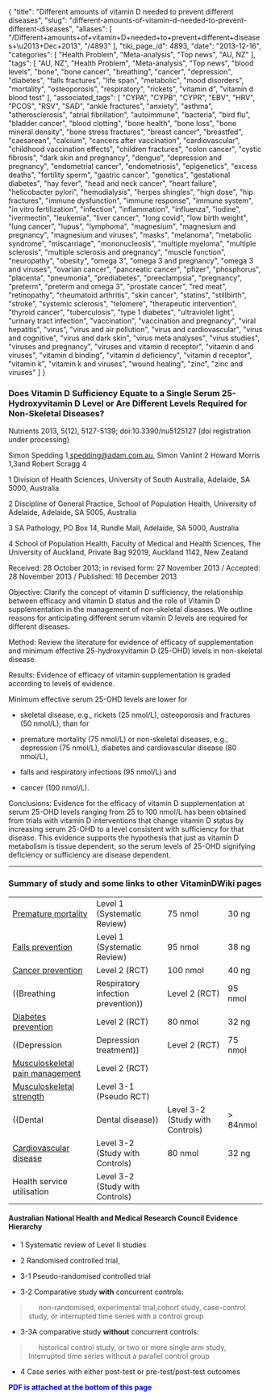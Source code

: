 {
    "title": "Different amounts of vitamin D needed to prevent different diseases",
    "slug": "different-amounts-of-vitamin-d-needed-to-prevent-different-diseases",
    "aliases": [
        "/Different+amounts+of+vitamin+D+needed+to+prevent+different+diseases+\u2013+Dec+2013",
        "/4893"
    ],
    "tiki_page_id": 4893,
    "date": "2013-12-16",
    "categories": [
        "Health Problem",
        "Meta-analysis",
        "Top news",
        "AU, NZ"
    ],
    "tags": [
        "AU, NZ",
        "Health Problem",
        "Meta-analysis",
        "Top news",
        "blood levels",
        "bone",
        "bone cancer",
        "breathing",
        "cancer",
        "depression",
        "diabetes",
        "falls fractures",
        "life span",
        "metabolic",
        "mood disorders",
        "mortality",
        "osteoporosis",
        "respiratory",
        "rickets",
        "vitamin d",
        "vitamin d blood test"
    ],
    "associated_tags": [
        "CYPA",
        "CYPB",
        "CYPR",
        "EBV",
        "HRV",
        "PCOS",
        "RSV",
        "SAD",
        "ankle fractures",
        "anxiety",
        "asthma",
        "atherosclerosis",
        "atrial fibrillation",
        "autoimmune",
        "bacteria",
        "bird flu",
        "bladder cancer",
        "blood clotting",
        "bone health",
        "bone loss",
        "bone mineral density",
        "bone stress fractures",
        "breast cancer",
        "breastfed",
        "caesarean",
        "calcium",
        "cancers after vaccination",
        "cardiovascular",
        "childhood vaccination effects",
        "children fractures",
        "colon cancer",
        "cystic fibrosis",
        "dark skin and pregnancy",
        "dengue",
        "depression and pregnancy",
        "endometrial cancer",
        "endometriosis",
        "epigenetics",
        "excess deaths",
        "fertility sperm",
        "gastric cancer",
        "genetics",
        "gestational diabetes",
        "hay fever",
        "head and neck cancer",
        "heart failure",
        "helicobacter pylori",
        "hemodialysis",
        "herpes shingles",
        "high dose",
        "hip fractures",
        "immune dysfunction",
        "immune response",
        "immune system",
        "in vitro fertilization",
        "infection",
        "inflammation",
        "influenza",
        "iodine",
        "ivermectin",
        "leukemia",
        "liver cancer",
        "long covid",
        "low birth weight",
        "lung cancer",
        "lupus",
        "lymphoma",
        "magnesium",
        "magnesium and pregnancy",
        "magnesium and viruses",
        "masks",
        "melanoma",
        "metabolic syndrome",
        "miscarriage",
        "mononucleosis",
        "multiple myeloma",
        "multiple sclerosis",
        "multiple sclerosis and pregnancy",
        "muscle function",
        "neuropathy",
        "obesity",
        "omega 3",
        "omega 3 and pregnancy",
        "omega 3 and viruses",
        "ovarian cancer",
        "pancreatic cancer",
        "pfizer",
        "phosphorus",
        "placenta",
        "pneumonia",
        "prediabetes",
        "preeclampsia",
        "pregnancy",
        "preterm",
        "preterm and omega 3",
        "prostate cancer",
        "red meat",
        "retinopathy",
        "rheumatoid arthritis",
        "skin cancer",
        "statins",
        "stillbirth",
        "stroke",
        "systemic sclerosis",
        "telomere",
        "therapeutic intervention",
        "thyroid cancer",
        "tuberculosis",
        "type 1 diabetes",
        "ultraviolet light",
        "urinary tract infection",
        "vaccination",
        "vaccination and pregnancy",
        "viral hepatitis",
        "virus",
        "virus and air pollution",
        "virus and cardiovascular",
        "virus and cognitive",
        "virus and dark skin",
        "virus meta analyses",
        "virus studies",
        "viruses and pregnancy",
        "viruses and vitamin d receptor",
        "vitamin d and viruses",
        "vitamin d binding",
        "vitamin d deficiency",
        "vitamin d receptor",
        "vitamin k",
        "vitamin k and viruses",
        "wound healing",
        "zinc",
        "zinc and viruses"
    ]
}


### Does Vitamin D Sufficiency Equate to a Single Serum 25-Hydroxyvitamin D Level or Are Different Levels Required for Non-Skeletal Diseases?

Nutrients 2013, 5(12), 5127-5139; doi:10.3390/nu5125127 (doi registration under processing)

Simon Spedding 1,spedding@adam.com.au, Simon Vanlint 2 Howard Morris 1,3and Robert Scragg 4

1 Division of Health Sciences, University of South Australia, Adelaide, SA 5000, Australia 

2 Discipline of General Practice, School of Population Health, University of Adelaide, Adelaide, SA 5005, Australia 

3 SA Pathology, PO Box 14, Rundle Mall, Adelaide, SA 5000, Australia 

4 School of Population Health, Faculty of Medical and Health Sciences, The University of Auckland, Private Bag 92019, Auckland 1142, New Zealand

Received: 28 October 2013; in revised form: 27 November 2013 / Accepted: 28 November 2013 / Published: 16 December 2013

Objective: Clarify the concept of vitamin D sufficiency, the relationship between efficacy and vitamin D status and the role of Vitamin D supplementation in the management of non-skeletal diseases. We outline reasons for anticipating different serum vitamin D levels are required for different diseases. 

Method: Review the literature for evidence of efficacy of supplementation and minimum effective 25-hydroxyvitamin D (25-OHD) levels in non-skeletal disease. 

Results: Evidence of efficacy of vitamin supplementation is graded according to levels of evidence. 

Minimum effective serum 25-OHD levels are lower for 

* skeletal disease, e.g., rickets (25 nmol/L), osteoporosis and fractures (50 nmol/L), than for 

* premature mortality (75 nmol/L) or non-skeletal diseases, e.g., depression (75 nmol/L), diabetes and cardiovascular disease (80 nmol/L), 

* falls and respiratory infections (95 nmol/L) and 

* cancer (100 nmol/L). 

Conclusions: Evidence for the efficacy of vitamin D supplementation at serum 25-OHD levels ranging from 25 to 100 nmol/L has been obtained from trials with vitamin D interventions that change vitamin D status by increasing serum 25-OHD to a level consistent with sufficiency for that disease. This evidence supports the hypothesis that just as vitamin D metabolism is tissue dependent, so the serum levels of 25-OHD signifying deficiency or sufficiency are disease dependent.

---

### Summary of study and some links to other VitaminDWiki pages

| | | | |
| --- | --- | --- | --- |
| [Premature mortality](https://www.VitaminDWiki.com/tiki-browse_categories.php?parentId=30&sort_mode=created_desc) | Level 1 (Systematic Review) | 75 nmol | 30 ng |
| [Falls prevention](/tags/falls-prevention.html)  | Level 1  (Systematic Review) | 95 nmol | 38 ng |
| [Cancer prevention](/tags/cancer-prevention.html) | Level 2 (RCT) | 100 nmol | 40 ng |
| ((Breathing | Respiratory infection prevention)) | Level 2  (RCT) | 95 nmol | 38 ng |
| [Diabetes prevention](/tags/diabetes-prevention.html) | Level 2  (RCT) | 80 nmol | 32 ng |
| ((Depression | Depression treatment))  | Level 2  (RCT) | 75 nmol  | 30 ng |
| [Musculoskeletal pain management ](/tags/musculoskeletal-pain-management.html)  | Level 2  (RCT) |  |
| [Musculoskeletal strength](/tags/musculoskeletal-strength.html)  | Level 3-1 (Pseudo RCT) |  |
| ((Dental | Dental disease)) | Level 3-2 (Study with Controls) | > 84nmol | > 37 ng |
| [Cardiovascular disease](/tags/cardiovascular-disease.html)  | Level 3-2 (Study with Controls) | 80 nmol | 32 ng |
| Health service utilisation | Level 3-2 (Study with Controls)  |  |

#### Australian National Health and Medical Research Council Evidence Hierarchy

* 1 Systematic review of Level II studies

* 2 Randomised controlled trial, 

* 3-1 Pseudo-randomised controlled trial

* 3-2 Comparative study  **with**  concurrent controls: 

> &nbsp; &nbsp; &nbsp;non-randomised, experimental trial,cohort study, case-control study, or interrupted time series with a control group

* 3-3A comparative study  **without**  concurrent controls: 

> &nbsp; &nbsp; &nbsp;historical control study, or two or more single arm study, Interrupted time series without a parallel control group

* 4 Case series with either post-test or pre-test/post-test outcomes

 **<span style="color:#00F;">PDF is attached at the bottom of this page</span>**